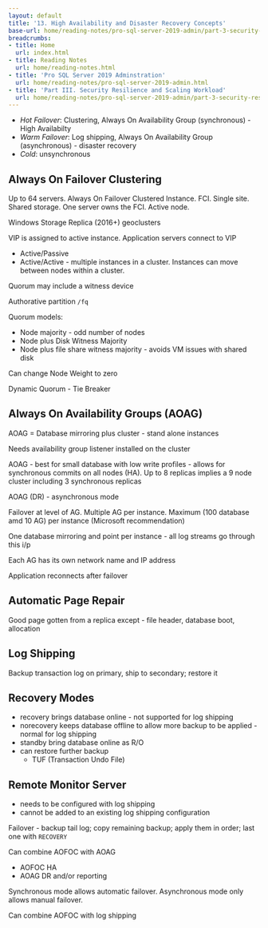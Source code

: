 ```yaml
---
layout: default
title: '13. High Availability and Disaster Recovery Concepts'
base-url: home/reading-notes/pro-sql-server-2019-admin/part-3-security-resilience-and-scaling-workload/13-high-availability-and-disaster-recovery-concepts.html
breadcrumbs:
- title: Home
  url: index.html
- title: Reading Notes
  url: home/reading-notes.html
- title: 'Pro SQL Server 2019 Adminstration'
  url: home/reading-notes/pro-sql-server-2019-admin.html
- title: 'Part III. Security Resilience and Scaling Workload'
  url: home/reading-notes/pro-sql-server-2019-admin/part-3-security-resilience-and-scaling-workload
---
```


- _Hot Failover_: Clustering, Always On Availability Group (synchronous) - High Availabilty
- _Warm Failover_: Log shipping, Always On Availability Group (asynchronous) - disaster recovery
- _Cold_: unsynchronous

## Always On Failover Clustering

Up to 64 servers. Always On Failover Clustered Instance. FCI. Single site. Shared storage. One server owns the FCI. Active node.

Windows Storage Replica (2016+) geoclusters

VIP is assigned to active instance. Application servers connect to VIP

- Active/Passive
- Active/Active - multiple instances in a cluster. Instances can move between nodes within a cluster.

Quorum may include a witness device

Authorative partition `/fq`

Quorum models:

- Node majority - odd number of nodes
- Node plus Disk Witness Majority
- Node plus file share witness majority - avoids VM issues with shared disk

Can change Node Weight to zero

Dynamic Quorum - Tie Breaker

## Always On Availability Groups (AOAG)

AOAG = Database mirroring plus cluster - stand alone instances

Needs availability group listener installed on the cluster

AOAG - best for small database with low write profiles - allows for synchronous commits on all nodes (HA). Up to 8 replicas implies a 9 node cluster including 3 synchronous replicas

AOAG (DR) - asynchronous mode

Failover at level of AG. Multiple AG per instance. Maximum (100 database amd 10 AG) per instance (Microsoft recommendation)

One database mirroring and point per instance - all log streams go through this i/p

Each AG has its own network name and IP address

Application reconnects after failover

## Automatic Page Repair

Good page gotten from a replica except - file header, database boot, allocation

## Log Shipping

Backup transaction log on primary, ship to secondary; restore it

## Recovery Modes

- recovery brings database online - not supported for log shipping
- norecovery keeps database offline to allow more backup to be applied - normal for log shipping
- standby bring database online as R/O
- can restore further backup
  - TUF (Transaction Undo File)

## Remote Monitor Server

- needs to be configured with log shipping
- cannot be added to an existing log shipping configuration

Failover - backup tail log; copy remaining backup; apply them in order; last one with `RECOVERY`

Can combine AOFOC with AOAG

- AOFOC HA
- AOAG DR and/or reporting

Synchronous mode allows automatic failover. Asynchronous mode only allows manual failover.

Can combine AOFOC with log shipping
